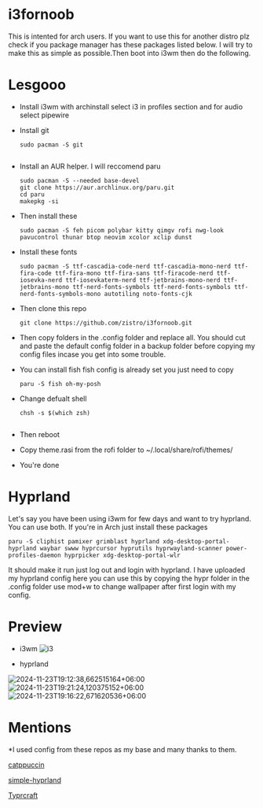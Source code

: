 # i3fornoob
This is intented for arch users. If you want to use this for another distro plz check if you package manager has these packages listed below.
I will try to make this as simple as possible.Then boot into i3wm then do the following.

# Lesgooo 
* Install i3wm with archinstall select i3 in profiles section and for audio select pipewire


* Install git
  ```
  sudo pacman -S git


* Install an AUR helper. I will reccomend paru
  ```
  sudo pacman -S --needed base-devel
  git clone https://aur.archlinux.org/paru.git
  cd paru
  makepkg -si

* Then install these

  ```
  sudo pacman -S feh picom polybar kitty qimgv rofi nwg-look pavucontrol thunar btop neovim xcolor xclip dunst

* Install these fonts
  ```
  sudo pacman -S ttf-cascadia-code-nerd ttf-cascadia-mono-nerd ttf-fira-code ttf-fira-mono ttf-fira-sans ttf-firacode-nerd ttf-iosevka-nerd ttf-iosevkaterm-nerd ttf-jetbrains-mono-nerd ttf-jetbrains-mono ttf-nerd-fonts-symbols ttf-nerd-fonts-symbols ttf-nerd-fonts-symbols-mono autotiling noto-fonts-cjk

* Then clone this repo
  ```
  git clone https://github.com/zistro/i3fornoob.git

* Then copy folders in the .config folder and replace all. You should cut and paste the default config folder in a backup folder before copying my config files incase you get into some trouble.


* You can install fish fish config is already set you just need to copy
  ```
  paru -S fish oh-my-posh

* Change defualt shell
  ```
  chsh -s $(which zsh)

  
* Then reboot


* Copy theme.rasi from the rofi folder to ~/.local/share/rofi/themes/

* You're done

  
# Hyprland


Let's say you have been using i3wm for few days and want to try hyprland. You can use both. If you're in Arch just install these packages 

```
paru -S cliphist pamixer grimblast hyprland xdg-desktop-portal-hyprland waybar swww hyprcursor hyprutils hyprwayland-scanner power-profiles-daemon hyprpicker xdg-desktop-portal-wlr
```
It should make it run just log out and login with hyprland. I have uploaded my hyprland config here you can use this by copying the hypr folder in the .config folder
use mod+w to change wallpaper after first login with my config.

# Preview
* i3wm
![i3](https://github.com/user-attachments/assets/234d5fd6-89df-4f06-8504-bee2e72b3ce3)


* hyprland 

![2024-11-23T19:12:38,662515164+06:00](https://github.com/user-attachments/assets/f8223aee-3521-437e-8ac5-4b5b9e88f478)
![2024-11-23T19:21:24,120375152+06:00](https://github.com/user-attachments/assets/cf8eef87-d461-469d-85ec-78e6fcc6c386)
![2024-11-23T19:16:22,671620536+06:00](https://github.com/user-attachments/assets/039ce19e-f7a0-4f4d-97df-f74e500dcbd1)

# Mentions


*I used config from these repos as my base and many thanks to them.

[catppuccin](https://github.com/catppuccin/catppuccin)


[simple-hyprland](https://github.com/gaurav210233/simple-hyprland)


[Typrcraft](https://github.com/typecraft-dev/dotfiles)
